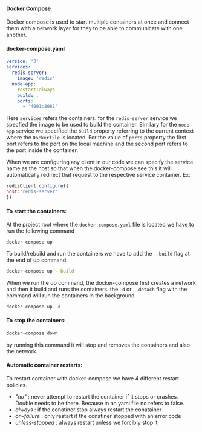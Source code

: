 #### Docker Compose
Docker compose is used to start multiple containers at once and connect them with a network layer for they to be able to communicate with one another.
#### docker-compose.yaml
```yaml
version: '3'
services:
  redis-server:
    image: 'redis'
  node-app:
    restart:always
    build: .
    ports:
      - '4001:8081'
```

Here `services` refers the containers. for the `redis-server` service we specfied the image to be used to build the container. Similary for the `node-app` service we specified the `build` property referring to the current context where the `Dockerfile` is located. For the value of `ports` property the first port refers to the port on the local machine and the second port refers to the port inside the container. 

When we are configuring any client in our code we can specify the service name as the host so that when the docker-compose see this it will automatically redirect that request to the respective service container. Ex:
```js
redisClient.configure({
host:'redis-server'
})
```
#### To start the containers:
At the project root where the `docker-compose.yaml` file is located we have to run the following command
```bash
docker-compose up
```
To build/rebuild and run the containers we have to add the `--build` flag at the end of up command.
```bash
docker-compose up --build
```
When we run the up command, the docker-compose first creates a network and then it build and runs the containers.
the `-d` or `--detach` flag with the command will run the containers in the background.
```bash
docker-compose up -d
```


#### To stop the containers:
```bash
docker-compose down
```
by running this command it will stop and removes the containers and also the network.

#### Automatic container restarts:
To restart container with docker-compose we have 4 different restart policies.
- *"no"* : never attempt to restart the container if it stops or crashes. Double needs to be there. Because in an yaml file no refers to false.
- *always* : if the conatiner stop always restart the conatainer
- *on-failure* : only restart if the conatiner stopped with an error code
- *unless-stopped* : always restart unless we forcibly stop it

